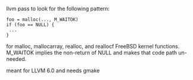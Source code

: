 
llvm pass to look for the following pattern:

```
foo = malloc(..., M_WAITOK)
if (foo == NULL) {
 ...
}
```

for malloc, mallocarray, realloc, and reallocf FreeBSD kernel functions.
M_WAITOK implies the non-return of NULL and makes that code path un-needed.

meant for LLVM 6.0 and needs gmake
